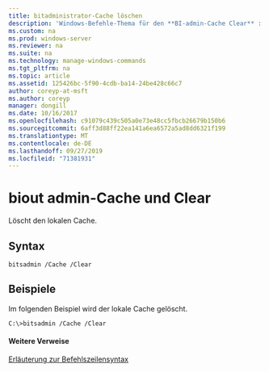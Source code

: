 ```yaml
---
title: bitadministrator-Cache löschen
description: 'Windows-Befehle-Thema für den **BI-admin-Cache Clear** : Löscht den lokalen Cache.'
ms.custom: na
ms.prod: windows-server
ms.reviewer: na
ms.suite: na
ms.technology: manage-windows-commands
ms.tgt_pltfrm: na
ms.topic: article
ms.assetid: 125426bc-5f90-4cdb-ba14-24be428c66c7
author: coreyp-at-msft
ms.author: coreyp
manager: dongill
ms.date: 10/16/2017
ms.openlocfilehash: c91079c439c505a0e73e48cc5fbcb26679b150b6
ms.sourcegitcommit: 6aff3d88ff22ea141a6ea6572a5ad8dd6321f199
ms.translationtype: MT
ms.contentlocale: de-DE
ms.lasthandoff: 09/27/2019
ms.locfileid: "71381931"
---
```

# <a name="bitsadmin-cache-and-clear"></a>biout admin-Cache und Clear



Löscht den lokalen Cache.

## <a name="syntax"></a>Syntax

```
bitsadmin /Cache /Clear 
```

## <a name="BKMK_examples"></a>Beispiele

Im folgenden Beispiel wird der lokale Cache gelöscht.
```
C:\>bitsadmin /Cache /Clear 
```

#### <a name="additional-references"></a>Weitere Verweise

[Erläuterung zur Befehlszeilensyntax](command-line-syntax-key.md)